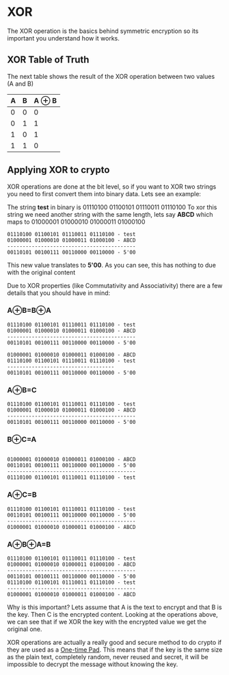 # XOR 

The XOR operation is the basics behind symmetric encryption so its important you understand how it works.

## XOR Table of Truth
The next table shows the result of the XOR operation between two values (A and B)

| A | B | A ⊕ B |
|---|---|---|
| 0 | 0 | 0 |
| 0 | 1 | 1 |
| 1 | 0 | 1 |
| 1 | 1 | 0 |

## Applying XOR to crypto
XOR operations are done at the bit level, so if you want to XOR two strings you need to first convert them into binary data.
Lets see an example:

The string **test**  in binary is 01110100 01100101 01110011 01110100 
To xor this string we need another string with the same length, lets say **ABCD** which maps to 01000001 01000010 01000011 01000100 

```
01110100 01100101 01110011 01110100 - test
01000001 01000010 01000011 01000100 - ABCD
------------------------------------------
00110101 00100111 00110000 00110000 - 5'00
```
This new value translates to **5'00**. As you can see, this has nothing to due with the original content

Due to XOR properties (like Commutativity and Associativity) there are a few details that you should have in mind:

### A⊕B=B⊕A
```
01110100 01100101 01110011 01110100 - test
01000001 01000010 01000011 01000100 - ABCD
------------------------------------------
00110101 00100111 00110000 00110000 - 5'00

01000001 01000010 01000011 01000100 - ABCD
01110100 01100101 01110011 01110100 - test
-----------------------------------
00110101 00100111 00110000 00110000 - 5'00
```
### A⊕B=C
```
01110100 01100101 01110011 01110100 - test
01000001 01000010 01000011 01000100 - ABCD
------------------------------------------
00110101 00100111 00110000 00110000 - 5'00
```
### B⊕C=A
```

01000001 01000010 01000011 01000100 - ABCD
00110101 00100111 00110000 00110000 - 5'00
------------------------------------------
01110100 01100101 01110011 01110100 - test
```

### A⊕C=B
```
01110100 01100101 01110011 01110100 - test
00110101 00100111 00110000 00110000 - 5'00
------------------------------------------
01000001 01000010 01000011 01000100 - ABCD
```

### A⊕B⊕A=B
```
01110100 01100101 01110011 01110100 - test
01000001 01000010 01000011 01000100 - ABCD
------------------------------------------
00110101 00100111 00110000 00110000 - 5'00
01110100 01100101 01110011 01110100 - test
------------------------------------------
01000001 01000010 01000011 01000100 - ABCD

```

Why is this important? Lets assume that A is the text to encrypt and that B is the key. Then C is the encrypted content.
Looking at the operations above, we can see that if we XOR the key with the encrypted value we get the original one.

XOR operations are actually a really good and secure method to do crypto if they are used as a [One-time Pad](https://en.wikipedia.org/wiki/One-time_pad). 
This means that if the key is the same size as the plain text, completely random, never reused and secret, it will be impossible to decrypt the message without knowing the key.

